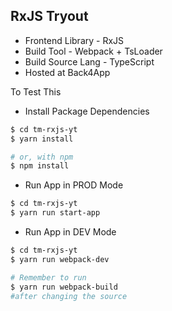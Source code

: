 ## RxJS Tryout

- Frontend Library - RxJS
- Build Tool - Webpack + TsLoader
- Build Source Lang - TypeScript
- Hosted at Back4App

To Test This

- Install Package Dependencies
```sh
$ cd tm-rxjs-yt
$ yarn install

# or, with npm 
$ npm install
```

- Run App in PROD Mode
```sh
$ cd tm-rxjs-yt
$ yarn run start-app
```

- Run App in DEV Mode
```sh
$ cd tm-rxjs-yt
$ yarn run webpack-dev

# Remember to run 
$ yarn run webpack-build
#after changing the source
```


